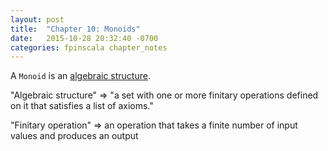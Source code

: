 ```yaml
---
layout: post
title:  "Chapter 10: Monoids"
date:   2015-10-28 20:32:40 -0700
categories: fpinscala chapter_notes 
---
```


A `Monoid` is an [algebraic structure](https://en.wikipedia.org/wiki/Algebraic_structure).

"Algebraic structure" => "a set with one or more finitary operations defined on it that satisfies a list of axioms."

"Finitary operation" => an operation that takes a finite number of input values and produces an output

